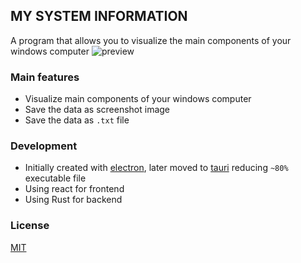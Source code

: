 ## MY SYSTEM INFORMATION
A program that allows you to visualize the main components of your windows computer
![preview](https://i.imgur.com/TfnwqXO.png)

### Main features
- Visualize main components of your windows computer
- Save the data as screenshot image
- Save the data as `.txt` file
### Development
- Initially created with [electron](https://github.com/electron/electron), later moved to [tauri](https://github.com/tauri-apps/tauri) reducing `~80%` executable file
- Using react for frontend
- Using Rust for backend
### License
[MIT](https://www.mit.edu/~amini/LICENSE.md)